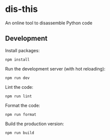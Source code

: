 # dis-this

An online tool to disassemble Python code

## Development

Install packages:

```
npm install
```

Run the development server (with hot reloading):

```
npm run dev
```

Lint the code:

```
npm run lint
```

Format the code:

```
npm run format
```

Build the production version:

```
npm run build
```

